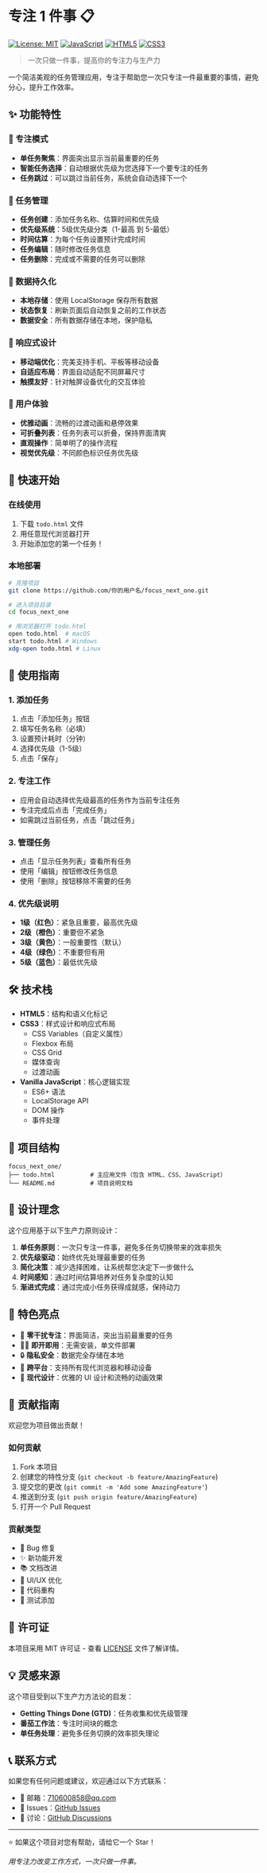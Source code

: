 # 专注 1 件事 📋

[![License: MIT](https://img.shields.io/badge/License-MIT-yellow.svg)](https://opensource.org/licenses/MIT)
[![JavaScript](https://img.shields.io/badge/JavaScript-ES6+-yellow.svg)](https://developer.mozilla.org/en-US/docs/Web/JavaScript)
[![HTML5](https://img.shields.io/badge/HTML5-supported-orange.svg)](https://developer.mozilla.org/en-US/docs/Web/HTML)
[![CSS3](https://img.shields.io/badge/CSS3-supported-blue.svg)](https://developer.mozilla.org/en-US/docs/Web/CSS)

> 一次只做一件事，提高你的专注力与生产力

一个简洁美观的任务管理应用，专注于帮助您一次只专注一件最重要的事情，避免分心，提升工作效率。

## ✨ 功能特性

### 🎯 专注模式
- **单任务聚焦**：界面突出显示当前最重要的任务
- **智能任务选择**：自动根据优先级为您选择下一个要专注的任务
- **任务跳过**：可以跳过当前任务，系统会自动选择下一个

### 📝 任务管理
- **任务创建**：添加任务名称、估算时间和优先级
- **优先级系统**：5级优先级分类（1-最高 到 5-最低）
- **时间估算**：为每个任务设置预计完成时间
- **任务编辑**：随时修改任务信息
- **任务删除**：完成或不需要的任务可以删除

### 💾 数据持久化
- **本地存储**：使用 LocalStorage 保存所有数据
- **状态恢复**：刷新页面后自动恢复之前的工作状态
- **数据安全**：所有数据存储在本地，保护隐私

### 📱 响应式设计
- **移动端优化**：完美支持手机、平板等移动设备
- **自适应布局**：界面自动适配不同屏幕尺寸
- **触摸友好**：针对触屏设备优化的交互体验

### 🎨 用户体验
- **优雅动画**：流畅的过渡动画和悬停效果
- **可折叠列表**：任务列表可以折叠，保持界面清爽
- **直观操作**：简单明了的操作流程
- **视觉优先级**：不同颜色标识任务优先级

## 🚀 快速开始

### 在线使用
1. 下载 `todo.html` 文件
2. 用任意现代浏览器打开
3. 开始添加您的第一个任务！

### 本地部署
```bash
# 克隆项目
git clone https://github.com/你的用户名/focus_next_one.git

# 进入项目目录
cd focus_next_one

# 用浏览器打开 todo.html
open todo.html  # macOS
start todo.html # Windows
xdg-open todo.html # Linux
```

## 📖 使用指南

### 1. 添加任务
1. 点击「添加任务」按钮
2. 填写任务名称（必填）
3. 设置预计耗时（分钟）
4. 选择优先级（1-5级）
5. 点击「保存」

### 2. 专注工作
- 应用会自动选择优先级最高的任务作为当前专注任务
- 专注完成后点击「完成任务」
- 如需跳过当前任务，点击「跳过任务」

### 3. 管理任务
- 点击「显示任务列表」查看所有任务
- 使用「编辑」按钮修改任务信息
- 使用「删除」按钮移除不需要的任务

### 4. 优先级说明
- **1级（红色）**：紧急且重要，最高优先级
- **2级（橙色）**：重要但不紧急
- **3级（黄色）**：一般重要性（默认）
- **4级（绿色）**：不重要但有用
- **5级（蓝色）**：最低优先级

## 🛠️ 技术栈

- **HTML5**：结构和语义化标记
- **CSS3**：样式设计和响应式布局
  - CSS Variables（自定义属性）
  - Flexbox 布局
  - CSS Grid
  - 媒体查询
  - 过渡动画
- **Vanilla JavaScript**：核心逻辑实现
  - ES6+ 语法
  - LocalStorage API
  - DOM 操作
  - 事件处理

## 📂 项目结构

```
focus_next_one/
├── todo.html          # 主应用文件（包含 HTML、CSS、JavaScript）
└── README.md          # 项目说明文档
```

## 🎯 设计理念

这个应用基于以下生产力原则设计：

1. **单任务原则**：一次只专注一件事，避免多任务切换带来的效率损失
2. **优先级驱动**：始终优先处理最重要的任务
3. **简化决策**：减少选择困难，让系统帮您决定下一步做什么
4. **时间感知**：通过时间估算培养对任务复杂度的认知
5. **渐进式完成**：通过完成小任务获得成就感，保持动力

## 🌟 特色亮点

- 🎯 **零干扰专注**：界面简洁，突出当前最重要的任务
- 🏃‍♂️ **即开即用**：无需安装，单文件部署
- 🔒 **隐私安全**：数据完全存储在本地
- 📱 **跨平台**：支持所有现代浏览器和移动设备
- 🎨 **现代设计**：优雅的 UI 设计和流畅的动画效果

## 🤝 贡献指南

欢迎您为项目做出贡献！

### 如何贡献
1. Fork 本项目
2. 创建您的特性分支 (`git checkout -b feature/AmazingFeature`)
3. 提交您的更改 (`git commit -m 'Add some AmazingFeature'`)
4. 推送到分支 (`git push origin feature/AmazingFeature`)
5. 打开一个 Pull Request

### 贡献类型
- 🐛 Bug 修复
- ✨ 新功能开发
- 📚 文档改进
- 🎨 UI/UX 优化
- 🔧 代码重构
- 🧪 测试添加

## 📄 许可证

本项目采用 MIT 许可证 - 查看 [LICENSE](LICENSE) 文件了解详情。

## 💡 灵感来源

这个项目受到以下生产力方法论的启发：
- **Getting Things Done (GTD)**：任务收集和优先级管理
- **番茄工作法**：专注时间块的概念
- **单任务处理**：避免多任务切换的效率损失理论

## 📞 联系方式

如果您有任何问题或建议，欢迎通过以下方式联系：

- 📧 邮箱：[710600858@qq.com](mailto:710600858@qq.com)
- 🐛 Issues：[GitHub Issues](https://github.com/daizhongxing/AI-Programming/focus_next_one/issues)
- 💬 讨论：[GitHub Discussions](https://github.com/daizhongxing/AI-Programming/focus_next_one/discussions)

---

⭐ 如果这个项目对您有帮助，请给它一个 Star！

*用专注力改变工作方式，一次只做一件事。* 